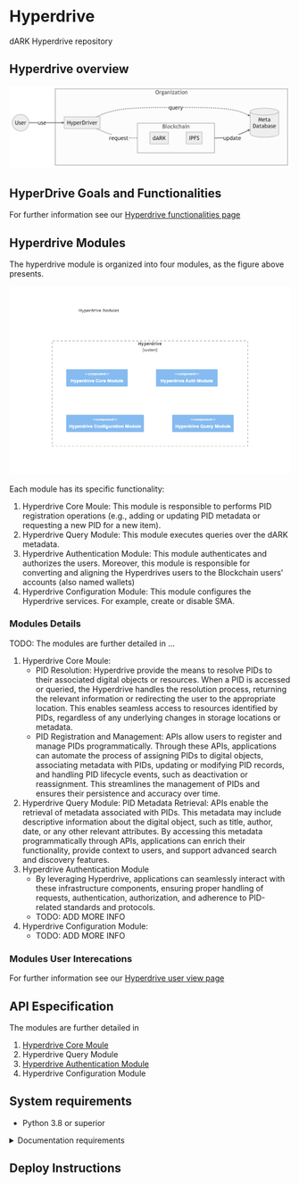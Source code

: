 # Hyperdrive

dARK Hyperdrive repository 

## Hyperdrive overview

![](./figures/hyperdrive_overview.png)

## HyperDrive Goals and Functionalities

For further information see our [Hyperdrive functionalities page](./hyperdrive_funcionalities.md)

## Hyperdrive Modules

The hyperdrive module is organized into four modules, as the figure above presents.

![](./figures/architecture/arch_modules_overview.png)

Each module has its specific functionality:
1. Hyperdrive Core Moule: This module is responsible to performs PID registration operations (e.g., adding or updating PID metadata or requesting a new PID for a new item).
1. Hyperdrive Query Module: This module executes queries over the dARK metadata. 
1. Hyperdrive Authentication Module: This module authenticates and authorizes the users. Moreover, this module is responsible for converting and aligning the Hyperdrives users to the Blockchain users' accounts (also named wallets)
1. Hyperdrive Configuration Module: This module configures the Hyperdrive services. For example, create or disable SMA.

### Modules Details

TODO: The modules are further detailed in ... 

1. Hyperdrive Core Moule:
    - PID Resolution: Hyperdrive provide the means to resolve PIDs to their associated digital objects or resources. When a PID is accessed or queried, the Hyperdrive handles the resolution process, returning the relevant information or redirecting the user to the appropriate location. This enables seamless access to resources identified by PIDs, regardless of any underlying changes in storage locations or metadata.
    - PID Registration and Management: APIs allow users to register and manage PIDs programmatically. Through these APIs, applications can automate the process of assigning PIDs to digital objects, associating metadata with PIDs, updating or modifying PID records, and handling PID lifecycle events, such as deactivation or reassignment. This streamlines the management of PIDs and ensures their persistence and accuracy over time.
1. Hyperdrive Query Module:
    PID Metadata Retrieval: APIs enable the retrieval of metadata associated with PIDs. This metadata may include descriptive information about the digital object, such as title, author, date, or any other relevant attributes. By accessing this metadata programmatically through APIs, applications can enrich their functionality, provide context to users, and support advanced search and discovery features.
1. Hyperdrive Authentication Module
    - By leveraging Hyperdrive, applications can seamlessly interact with these infrastructure components, ensuring proper handling of requests, authentication, authorization, and adherence to PID-related standards and protocols.
    - TODO: ADD MORE INFO
1. Hyperdrive Configuration Module:
    - TODO: ADD MORE INFO


### Modules User Interecations

For further information see our [Hyperdrive user view page](./hyperdrive_modules_user_views.md)

## API Especification

The modules are further detailed in 

1. [Hyperdrive Core Moule](./api/core_module.md)
1. Hyperdrive Query Module
1. [Hyperdrive Authentication Module](./api/auth_module.md)
1. Hyperdrive Configuration Module

## System requirements

- Python 3.8 or superior

<details>
<summary>Documentation requirements</summary>

We are employ the MARP over the VSCode with the folowing extensions

1. [Markdown Preview Enhanced](https://github.com/shd101wyy/vscode-markdown-preview-enhanced)
1. [Markdown Mermaid](https://github.com/mjbvz/vscode-markdown-mermaid)
1. [MARP](https://github.com/marp-team/marp-vscode)
1. [Mermaid Editor](https://marketplace.visualstudio.com/items?itemName=tomoyukim.vscode-mermaid-editor)

### Mermaid Diagrams

1. Install the Mermaid Editor
2. Configure the vscode (Create or edit the .vscode configuration files)
    - create a folder .vscode
    - create or edit the settings.json file adding the folowing parameters

```json
{
    "mermaid-editor": {
        "generate": {
            "type": "png",
            "scale": 4.0
        }
    }
}
```

### MARP

#### Windows

1. Install scoop https://scoop.sh/

```
> Set-ExecutionPolicy RemoteSigned -Scope CurrentUser # Optional: Needed to run a remote script the first time
> irm get.scoop.sh | iex
```

2. Install MARP
```
scoop install marp
```

3. Export Files


```
marp .\presentation.md --pdf
marp .\presentation.md --html
```

If inside visual studio code use the full path of marp comand

```
C:\Users\thiag\scoop\shims\marp.exe .\presentation.md --pdf
```

TODO: add system marp to code ps path
</details>

## Deploy Instructions

